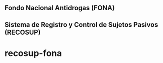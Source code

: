 ## Fondo Nacional Antidrogas (FONA)
## Sistema de Registro y Control de Sujetos Pasivos (RECOSUP)


 # recosup-fona
